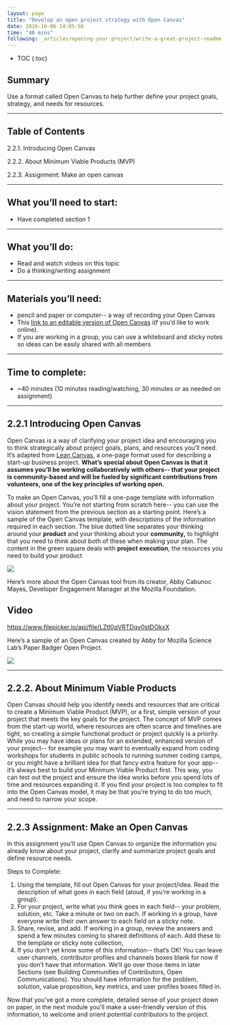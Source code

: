 ```yaml
---
layout: page
title: "Develop an open project strategy with Open Canvas"
date: 2016-10-06 14:05:56
time: "40 mins"
following: _articles/opening-your-project/write-a-great-project-readme.md
---
```


* TOC
{:toc}

## Summary

Use a format called Open Canvas to help further define your project goals, strategy, and needs for resources.

* * *

## Table of Contents

2.2.1\. Introducing Open Canvas

2.2.2\. About Minimum Viable Products (MVP)

2.2.3\. Assignment: Make an open canvas

* * *

## What you’ll need to start:

*   Have completed section 1

* * *

## What you’ll do:

*   Read and watch videos on this topic
*   Do a thinking/writing assignment

* * *

## Materials you’ll need:

*   pencil and paper or computer-- a way of recording your Open Canvas
*   This [link to an editable version of Open Canvas](https://mozillascience.github.io/working-open-workshop/open_canvas/) i(f you’d like to work online).
*   If you are working in a group, you can use a whiteboard and sticky notes so ideas can be easily shared with all members

* * *

## Time to complete:

*   ~40 minutes (10 minutes reading/watching, 30 minutes or as needed on assignment)

* * *

## 2.2.1 Introducing Open Canvas

Open Canvas is a way of clarifying your project idea and encouraging you to think strategically about project goals, plans, and resources you’ll need. It’s adapted from [Lean Canvas](https://leanstack.com/lean-canvas/), a one-page format used for describing a start-up business project. **What’s special about Open Canvas is that it assumes you’ll be working collaboratively with others-- that your project is community-based and will be fueled by significant contributions from volunteers, one of the key principles of working open.**

To make an Open Canvas, you’ll fill a one-page template with information about your project. You’re not starting from scratch here-- you can use the vision statement from the previous section as a starting point. Here’s a sample of the Open Canvas template, with descriptions of the information required in each section. The blue dotted line separates your thinking around your **product** and your thinking about your **community,** to highlight that you need to think about both of these when making your plan. The content in the green square deals with **project execution**, the resources you need to build your product

![](https://lh5.googleusercontent.com/Ax42zcOiiuTTv9o5JgembXR7Z4VKVoeRQNND1RE8B6nNyKoMZCLT3OXZkiMoH4r6p5vrgXL3deO6ZuIuSHVoqSyPo7tKUF64xaPXz0Xkuifny4nKEpDb1_9JI6pm4iHakzauMfEg)

Here’s more about the Open Canvas tool from its creator, Abby Cabunoc Mayes, Developer Engagement Manager at the Mozilla Foundation.

## Video
https://www.filepicker.io/api/file/LZtI0qVRTDqy0stDOkxX

Here’s a sample of an Open Canvas created by Abby for Mozilla Science Lab’s Paper Badger Open Project.

![](https://lh6.googleusercontent.com/Ia3HtZ6f0MRAcD2mDzhBVnow2DNNmUNbYMgulW3qPWJN1xdjOuMdLnhePaqAEHDy39ZFojXM2OtdI8uo3QcYaxvwTz3QM9al5YEBQtkwCKKVc6azrQ4b5DPWisPiXCVHEBt6lKnG)

* * *

## 2.2.2\. About Minimum Viable Products

Open Canvas should help you identify needs and resources that are critical to create a Minimum Viable Product (MVP), or a first, simple version of your project that meets the key goals for the project. The concept of MVP comes from the start-up world, where resources are often scarce and timelines are tight, so creating a simple functional product or project quickly is a priority. While you may have ideas or plans for an extended, enhanced version of your project-- for example you may want to eventually expand from coding workshops for students in public schools to running summer coding camps, or you might have a brilliant idea for that fancy extra feature for your app-- it’s always best to build your Minimum Viable Product first. This way, you can test out the project and ensure the idea works before you spend lots of time and resources expanding it. If you find your project is too complex to fit into the Open Canvas model, it may be that you’re trying to do too much, and need to narrow your scope.

* * *

## 2.2.3 Assignment: Make an Open Canvas

In this assignment you’ll use Open Canvas to organize the information you already know about your project, clarify and summarize project goals and define resource needs.

Steps to Complete:

1.  Using the template, fill out Open Canvas for your project/idea. Read the description of what goes in each field (aloud, if you’re working in a group).
2.  For your project, write what you think goes in each field-- your problem, solution, etc. Take a minute or two on each. If working in a group, have everyone write their own answer to each field on a sticky note.
3.  Share, revise, and add. If working in a group, review the answers and spend a few minutes coming to shared definitions of each. Add these to the template or sticky note collection,
4.  If you don’t yet know some of this information-- that’s OK! You can leave user channels, contributor profiles and channels boxes blank for now if you don’t have that information. We’ll go over those items in later Sections (see Building Communities of Contributors, Open Communications). You should have information for the problem, solution, value proposition, key metrics, and user profiles boxes filled in.

Now that you’ve got a more complete, detailed sense of your project down on paper, in the next module you’ll make a user-friendly version of this information, to welcome and orient potential contributors to the project.

